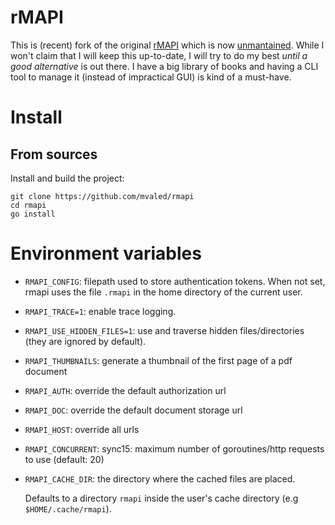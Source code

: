 # rMAPI

This is (recent) fork of the original [rMAPI](https://github.com/juruen/rmapi)
which is now [unmantained](https://github.com/juruen/rmapi/discussions/313).
While I won't claim that I will keep this up-to-date, I will try to do my best
*until a good alternative* is out there.  I have a big library of books and
having a CLI tool to manage it (instead of impractical GUI) is kind of a
must-have.

# Install

## From sources

Install and build the project:

```
git clone https://github.com/mvaled/rmapi
cd rmapi
go install
```

# Environment variables

- `RMAPI_CONFIG`: filepath used to store authentication tokens. When not set,
  rmapi uses the file `.rmapi` in the home directory of the current user.

- `RMAPI_TRACE=1`: enable trace logging.

- `RMAPI_USE_HIDDEN_FILES=1`: use and traverse hidden files/directories (they
  are ignored by default).

- `RMAPI_THUMBNAILS`: generate a thumbnail of the first page of a pdf document

- `RMAPI_AUTH`: override the default authorization url

- `RMAPI_DOC`: override the default document storage url

- `RMAPI_HOST`: override all urls

- `RMAPI_CONCURRENT`: sync15: maximum number of goroutines/http requests to
  use (default: 20)

- `RMAPI_CACHE_DIR`: the directory where the cached files are placed.

  Defaults to a directory `rmapi` inside the user's cache directory (e.g
  `$HOME/.cache/rmapi`).
